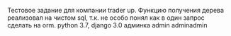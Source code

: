 Тестовое задание для компании trader up.
Функцию получения дерева реализовал на чистом sql, т.к.
не особо понял как в один запрос сделать на orm. python 3.7, django 3.0
админка admin adminadmin
